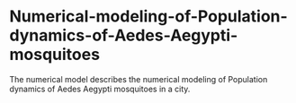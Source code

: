 # Numerical-modeling-of-Population-dynamics-of-Aedes-Aegypti-mosquitoes
The numerical model describes the numerical modeling of Population dynamics of Aedes Aegypti mosquitoes in a city. 
